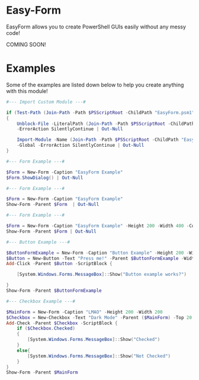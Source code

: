 # Easy-Form

EasyForm allows you to create PowerShell GUIs easily without any messy code!

COMING SOON!

# Examples

Some of the examples are listed down below to help you create anything with this module!

```powershell
#--- Import Custom Module ---#

if (Test-Path (Join-Path -Path $PSScriptRoot -ChildPath "EasyForm.psm1"))
{ 
    Unblock-File -LiteralPath (Join-Path -Path $PSScriptRoot -ChildPath "EasyForm.psm1") `
    -ErrorAction SilentlyContinue | Out-Null

    Import-Module -Name (Join-Path -Path $PSScriptRoot -ChildPath "EasyForm.psm1") -DisableNameChecking `
    -Global -ErrorAction SilentlyContinue | Out-Null
}
```

```powershell
#--- Form Example ---#

$Form = New-Form -Caption "EasyForm Example"
$Form.ShowDialog() | Out-Null
```

```powershell
#--- Form Example ---#

$Form = New-Form -Caption "EasyForm Example"
Show-Form -Parent $Form  | Out-Null
```

```powershell
#--- Form Example ---#

$Form = New-Form -Caption "EasyForm Example" -Height 200 -Width 400 -Color Red -BorderStyle FixedSingle
Show-Form -Parent $Form | Out-Null
```

```powershell
#--- Button Example ---#

$ButtonFormExample = New-Form -Caption "Button Example" -Height 200 -Width 300 -VisualStyles
$Button = New-Button -Text "Press me!" -Parent $ButtonFormExample -Width 100 -Color Black -Left 20 -Top 20
Add-Click -Parent $Button -ScriptBlock {

    [System.Windows.Forms.MessageBox]::Show("Button example works?")

}
Show-Form -Parent $ButtonFormExample
```

```powershell
#--- Checkbox Example ---#

$MainForm = New-Form -Caption "LMAO" -Height 200 -Width 200
$Checkbox = New-Checkbox -Text "Dark Mode" -Parent ($MainForm) -Top 20 -Left 20
Add-Check -Parent $Checkbox -ScriptBlock {
    if ($Checkbox.Checked)
    {
        [System.Windows.Forms.MessageBox]::Show("Checked")
    }
    else{
        [System.Windows.Forms.MessageBox]::Show("Not Checked")
    }
}
Show-Form -Parent $MainForm
```
